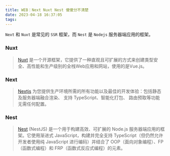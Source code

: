 ```yaml
---
title: WEB：Next Nuxt Nest 傻傻分不清楚
date: 2023-04-18 16:37:05
tags:
---
```



`Next` 和 `Nuxt` 是常见的 `SSR` 框架，而 `Nest` 是 `Nodejs` 服务器端应用的框架。
<!-- more -->

### Nuxt

> [Nuxt](https://nuxt.com.cn/) 是一个开源框架，它提供了一种直观且可扩展的方式来创建类型安全、高性能和生产级别的全栈Web应用和网站，使用的是Vue.js。



### Next

> [Nextjs](https://www.nextjs.cn/) 为您提供生产环境所需的所有功能以及最佳的开发体验：包括静态及服务器端融合渲染、 支持 TypeScript、智能化打包、 路由预取等功能 无需任何配置。

### Nest

> [Nest](https://nest.nodejs.cn/#google_vignette) (NestJS) 是一个用于构建高效、可扩展的 Node.js 服务器端应用的框架。它使用渐进式 JavaScript，构建并完全支持 TypeScript（但仍然允许开发者使用纯 JavaScript 进行编码）并结合了 OOP（面向对象编程）、FP（函数式编程）和 FRP（函数式反应式编程）的元素。
